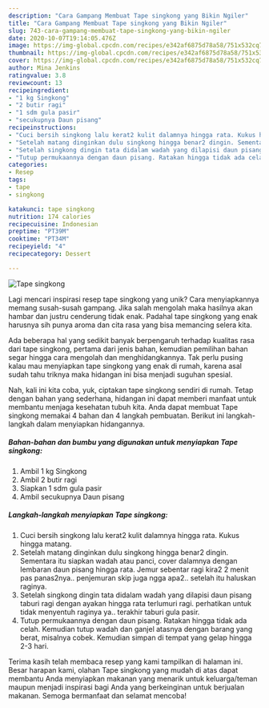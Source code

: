 ```yaml
---
description: "Cara Gampang Membuat Tape singkong yang Bikin Ngiler"
title: "Cara Gampang Membuat Tape singkong yang Bikin Ngiler"
slug: 743-cara-gampang-membuat-tape-singkong-yang-bikin-ngiler
date: 2020-10-07T19:14:05.476Z
image: https://img-global.cpcdn.com/recipes/e342af6875d78a58/751x532cq70/tape-singkong-foto-resep-utama.jpg
thumbnail: https://img-global.cpcdn.com/recipes/e342af6875d78a58/751x532cq70/tape-singkong-foto-resep-utama.jpg
cover: https://img-global.cpcdn.com/recipes/e342af6875d78a58/751x532cq70/tape-singkong-foto-resep-utama.jpg
author: Mina Jenkins
ratingvalue: 3.8
reviewcount: 13
recipeingredient:
- "1 kg Singkong"
- "2 butir ragi"
- "1 sdm gula pasir"
- "secukupnya Daun pisang"
recipeinstructions:
- "Cuci bersih singkong lalu kerat2 kulit dalamnya hingga rata. Kukus hingga matang."
- "Setelah matang dinginkan dulu singkong hingga benar2 dingin. Sementara itu siapkan wadah atau panci, cover dalamnya dengan lembaran daun pisang hingga rata. Jemur sebentar ragi kira2 2 menit pas panas2nya.. penjemuran skip juga ngga apa2.. setelah itu haluskan raginya."
- "Setelah singkong dingin tata didalam wadah yang dilapisi daun pisang taburi ragi dengan ayakan hingga rata terlumuri ragi. perhatikan untuk tidak menyentuh raginya ya.. terakhir taburi gula pasir."
- "Tutup permukaannya dengan daun pisang. Ratakan hingga tidak ada celah. Kemudian tutup wadah dan ganjel atasnya dengan barang yang berat, misalnya cobek. Kemudian simpan di tempat yang gelap hingga 2-3 hari."
categories:
- Resep
tags:
- tape
- singkong

katakunci: tape singkong 
nutrition: 174 calories
recipecuisine: Indonesian
preptime: "PT39M"
cooktime: "PT34M"
recipeyield: "4"
recipecategory: Dessert

---
```



![Tape singkong](https://img-global.cpcdn.com/recipes/e342af6875d78a58/751x532cq70/tape-singkong-foto-resep-utama.jpg)

Lagi mencari inspirasi resep tape singkong yang unik? Cara menyiapkannya memang susah-susah gampang. Jika salah mengolah maka hasilnya akan hambar dan justru cenderung tidak enak. Padahal tape singkong yang enak harusnya sih punya aroma dan cita rasa yang bisa memancing selera kita.



Ada beberapa hal yang sedikit banyak berpengaruh terhadap kualitas rasa dari tape singkong, pertama dari jenis bahan, kemudian pemilihan bahan segar hingga cara mengolah dan menghidangkannya. Tak perlu pusing kalau mau menyiapkan tape singkong yang enak di rumah, karena asal sudah tahu triknya maka hidangan ini bisa menjadi suguhan spesial.


Nah, kali ini kita coba, yuk, ciptakan tape singkong sendiri di rumah. Tetap dengan bahan yang sederhana, hidangan ini dapat memberi manfaat untuk membantu menjaga kesehatan tubuh kita. Anda dapat membuat Tape singkong memakai 4 bahan dan 4 langkah pembuatan. Berikut ini langkah-langkah dalam menyiapkan hidangannya.

<!--inarticleads1-->

##### Bahan-bahan dan bumbu yang digunakan untuk menyiapkan Tape singkong:

1. Ambil 1 kg Singkong
1. Ambil 2 butir ragi
1. Siapkan 1 sdm gula pasir
1. Ambil secukupnya Daun pisang




<!--inarticleads2-->

##### Langkah-langkah menyiapkan Tape singkong:

1. Cuci bersih singkong lalu kerat2 kulit dalamnya hingga rata. Kukus hingga matang.
1. Setelah matang dinginkan dulu singkong hingga benar2 dingin. Sementara itu siapkan wadah atau panci, cover dalamnya dengan lembaran daun pisang hingga rata. Jemur sebentar ragi kira2 2 menit pas panas2nya.. penjemuran skip juga ngga apa2.. setelah itu haluskan raginya.
1. Setelah singkong dingin tata didalam wadah yang dilapisi daun pisang taburi ragi dengan ayakan hingga rata terlumuri ragi. perhatikan untuk tidak menyentuh raginya ya.. terakhir taburi gula pasir.
1. Tutup permukaannya dengan daun pisang. Ratakan hingga tidak ada celah. Kemudian tutup wadah dan ganjel atasnya dengan barang yang berat, misalnya cobek. Kemudian simpan di tempat yang gelap hingga 2-3 hari.




Terima kasih telah membaca resep yang kami tampilkan di halaman ini. Besar harapan kami, olahan Tape singkong yang mudah di atas dapat membantu Anda menyiapkan makanan yang menarik untuk keluarga/teman maupun menjadi inspirasi bagi Anda yang berkeinginan untuk berjualan makanan. Semoga bermanfaat dan selamat mencoba!
